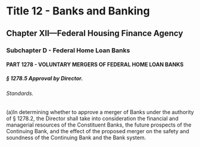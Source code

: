 
# Title 12 - Banks and Banking
## Chapter XII—Federal Housing Finance Agency
### Subchapter D - Federal Home Loan Banks
#### PART 1278 - VOLUNTARY MERGERS OF FEDERAL HOME LOAN BANKS
##### § 1278.5 Approval by Director.
###### Standards.

(a)In determining whether to approve a merger of Banks under the authority of § 1278.2, the Director shall take into consideration the financial and managerial resources of the Constituent Banks, the future prospects of the Continuing Bank, and the effect of the proposed merger on the safety and soundness of the Continuing Bank and the Bank system.
